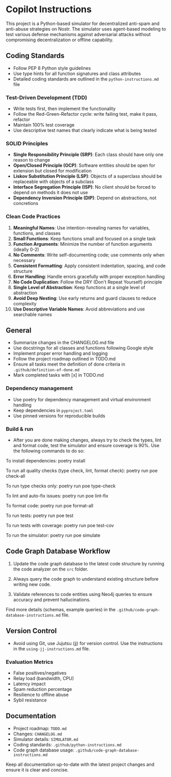 # Copilot Instructions

This project is a Python-based simulator for decentralized anti-spam and anti-abuse strategies on Nostr. The simulator uses agent-based modeling to test various defense mechanisms against adversarial attacks without compromising decentralization or offline capability.

## Coding Standards

- Follow PEP 8 Python style guidelines
- Use type hints for all function signatures and class attributes
- Detailed coding standards are outlined in the `python-instructions.md` file

### Test-Driven Development (TDD)

- Write tests first, then implement the functionality
- Follow the Red-Green-Refactor cycle: write failing test, make it pass, refactor
- Maintain 100% test coverage
- Use descriptive test names that clearly indicate what is being tested

### SOLID Principles

- **Single Responsibility Principle (SRP)**: Each class should have only one reason to change
- **Open/Closed Principle (OCP)**: Software entities should be open for extension but closed for modification
- **Liskov Substitution Principle (LSP)**: Objects of a superclass should be replaceable with objects of a subclass
- **Interface Segregation Principle (ISP)**: No client should be forced to depend on methods it does not use
- **Dependency Inversion Principle (DIP)**: Depend on abstractions, not concretions

### Clean Code Practices

1. **Meaningful Names**: Use intention-revealing names for variables, functions, and classes
1. **Small Functions**: Keep functions small and focused on a single task
1. **Function Arguments**: Minimize the number of function arguments (ideally 0-2)
1. **No Comments**: Write self-documenting code; use comments only when necessary
1. **Consistent Formatting**: Apply consistent indentation, spacing, and code structure
1. **Error Handling**: Handle errors gracefully with proper exception handling
1. **No Code Duplication**: Follow the DRY (Don't Repeat Yourself) principle
1. **Single Level of Abstraction**: Keep functions at a single level of abstraction
1. **Avoid Deep Nesting**: Use early returns and guard clauses to reduce complexity
1. **Use Descriptive Variable Names**: Avoid abbreviations and use searchable names

## General

- Summarize changes in the CHANGELOG.md file
- Use docstrings for all classes and functions following Google style
- Implement proper error handling and logging
- Follow the project roadmap outlined in TODO.md
- Ensure all tasks meet the definition of done criteria in `.github/definition-of-done.md`
- Mark completed tasks with \[x\] in TODO.md

### Dependency management

- Use poetry for dependency management and virtual environment handling
- Keep dependencies in `pyproject.toml`
- Use pinned versions for reproducible builds

### Build & run

- After you are done making changes, always try to check the types, lint and format code, test the simulator and ensure coverage is 90%. Use the following commands to do so:

To install dependencies:
poetry install

To run all quality checks (type check, lint, format check):
poetry run poe check-all

To run type checks only:
poetry run poe type-check

To lint and auto-fix issues:
poetry run poe lint-fix

To format code:
poetry run poe format-all

To run tests:
poetry run poe test

To run tests with coverage:
poetry run poe test-cov

To run the simulator:
poetry run poe simulate

## Code Graph Database Workflow

1. Update the code graph database to the latest code structure by running the code analyzer on the `src` folder.

2. Always query the code graph to understand existing structure before writing new code.

3. Validate references to code entities using Neo4j queries to ensure accuracy and prevent hallucinations.

Find more details (schemas, example queries) in the `.github/code-graph-database-instructions.md` file.

## Version Control

- Avoid using Git, use Jujutsu (jj) for version control. Use the instructions in the `using-jj-instructions.md` file.


### Evaluation Metrics

- False positives/negatives
- Relay load (bandwidth, CPU)
- Latency impact
- Spam reduction percentage
- Resilience to offline abuse
- Sybil resistance

## Documentation

- Project roadmap: `TODO.md`
- Changes: `CHANGELOG.md`
- Simulator details: `SIMULATOR.md`
- Coding standards: `.github/python-instructions.md`
- Code graph database usage: `.github/code-graph-database-instructions.md`

Keep all documentation up-to-date with the latest project changes and ensure it is clear and concise.
